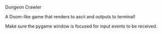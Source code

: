 Dungeon Crawler

A Doom-like game that renders to ascii and outputs to terminal!

Make sure the pygame window is focused for input events to be received.